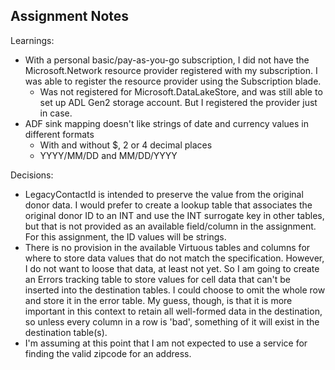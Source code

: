 ## Assignment Notes

Learnings:
- With a personal basic/pay-as-you-go subscription, I did not have the Microsoft.Network resource provider registered with my subscription.  I was able to register the resource provider using the Subscription blade.
  - Was not registered for Microsoft.DataLakeStore, and was still able to set up ADL Gen2 storage account.  But I registered the provider just in case.
- ADF sink mapping doesn't like strings of date and currency values in different formats
  - With and without $, 2 or 4 decimal places
  - YYYY/MM/DD and MM/DD/YYYY

Decisions:
- LegacyContactId is intended to preserve the value from the original donor data.  I would prefer to create a lookup table that associates the original donor ID to an INT and use the INT surrogate key in other tables, but that is not provided as an available field/column in the assignment.  For this assignment, the ID values will be strings.
- There is no provision in the available Virtuous tables and columns for where to store data values that do not match the specification.  However, I do not want to loose that data, at least not yet.  So I am going to create an Errors tracking table to store values for cell data that can't be inserted into the destination tables.  I could choose to omit the whole row and store it in the error table.  My guess, though, is that it is more important in this context to retain all well-formed data in the destination, so unless every column in a row is 'bad', something of it will exist in the destination table(s).
- I'm assuming at this point that I am not expected to use a service for finding the valid zipcode for an address.
